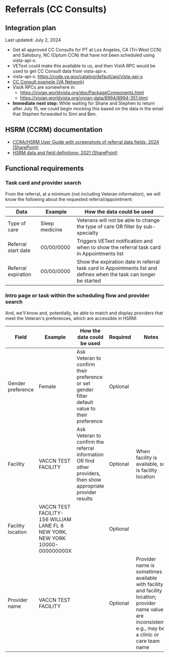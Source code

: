 # Referrals (CC Consults)

## Integration plan 

Last updated: July 2, 2024

- Get all approved CC Consults for PT at Los Angeles, CA (Tri-West CCN) and Salisbury, NC (Optum CCN) that have not been scheduled using vista-api-x.
- VEText could make this available to us, and then VistA RPC would be used to get CC Consult data from vista-api-x.
- vista-api-x: https://code.va.gov/catalog/default/api/vista-api-x
- [CC Consult example (VA Network)](https://dvagov.sharepoint.com/:w:/r/sites/HealthApartment/Shared%20Documents/Appointments/Projects/2024%20Community%20Care%20Digital%20Self-Scheduling/CC%20Consult%20Example%20Sensitive.docx?d=we18df45f71a64a4598fb43bb9f58c15a&csf=1&web=1&e=cOAAfw)
- VistA RPCs are somewhere in:
   - https://vivian.worldvista.org/dox/PackageComponents.html
   - https://vivian.worldvista.org/vivian-data/8994/8994-351.html
- **Immediate next step:** While waiting for Shane and Stephen to return after July 15, we could begin mocking this based on the data in the email that Stephen forwarded to Simi and Ben.

## HSRM (CCRM) documentation 

- [CCRA/HSRM User Guide with screenshots of referral data fields; 2024 (SharePoint)](https://dvagov.sharepoint.com/sites/vacovha/DUSHCC/DC/DO/CI/CCRA/Documents/Forms/AllItems.aspx?id=%2Fsites%2Fvacovha%2FDUSHCC%2FDC%2FDO%2FCI%2FCCRA%2FDocuments%2FHSRM%20Build%2024.0%20Files%2Fccra_hsrm_va_end_user_guide_release_24.0.pdf&parent=%2Fsites%2Fvacovha%2FDUSHCC%2FDC%2FDO%2FCI%2FCCRA%2FDocuments%2FHSRM%20Build%2024.0%20Files)
- [HSRM data and field definitions; 2021 (SharePoint)](https://dvagov.sharepoint.com/sites/VHACCPIR/KMSVID/KMS%20Documents/Forms/Docs.aspx?id=%2Fsites%2FVHACCPIR%2FKMSVID%2FKMS%20Documents%2FHSRM%20%28CCRA%29%2FData%20Entities%20and%20Field%20Definitions-v25-20210519.pdf&parent=%2Fsites%2FVHACCPIR%2FKMSVID%2FKMS%20Documents%2FHSRM%20%28CCRA%29)

## Functional requirements  

### Task card and provider search 

From the referral, at a minimum (not including Veteran information), we will know the following about the requested referral/appointment: 

| Data  |  Example  | How the data could be used |
| ------------- | ------------- | -------------
| Type of care | Sleep medicine | Veterans will not be able to change the type of care OR filter by sub-specialty |
| Referral start date | 00/00/0000 | Triggers VEText notification and when to show the referral task card in Appointments list |
| Referral expiration | 00/00/0000 | Show the expiration date in referral task card in Appointments list and defines when the task can longer be started |

### Intro page or task within the scheduling flow and provider search 

And, we'll know and, potentially, be able to match and display providers that meet the Veteran's preferences, which are accessible in HSRM:

| Field  |  Example  | How the data could be used | Required | Notes |
| ------------- | ------------- | ------------- | ------------- | -------------
| Gender preference | Female | Ask Veteran to confirm their preference or set gender filter default value to their preference | Optional |  |
| Facility | VACCN TEST FACILITY | Ask Veteran to confirm the referral information OR find other providers, then show appropriate provider results | Optional | When facility is available, so is facility location |
| Facility location | VACCN TEST FACILITY-156 WILLIAM LANE FL 6 NEW YORK, NEW YORK 10000-000000000X |  | Optional |  |
| Provider name | VACCN TEST FACILITY |  | Optional | Provider name is sometimes available with facility and facility location; provider name values are inconsistent, e.g., may be a clinic or care team name |
